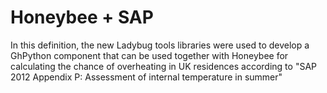 # Honeybee + SAP
In this definition, the new Ladybug tools libraries were used to develop a GhPython component that can be used together with Honeybee for calculating the chance of overheating in UK residences according to "SAP 2012 Appendix P: Assessment of internal temperature in summer"

